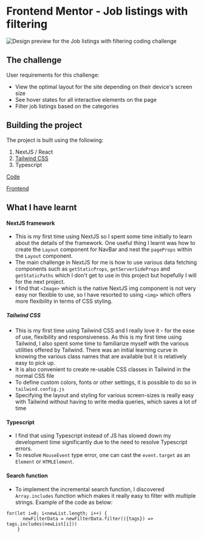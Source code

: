 # Frontend Mentor - Job listings with filtering

![Design preview for the Job listings with filtering coding challenge](./design/desktop-preview.jpg)
## The challenge

User requirements for this challenge:

- View the optimal layout for the site depending on their device's screen size
- See hover states for all interactive elements on the page
- Filter job listings based on the categories
## Building the project

The project is built using the following:
1. NextJS / React
2. [Tailwind CSS](https://tailwindcss.com/)
3. Typescript

[Code](https://github.com/francisldn/fm-job-listing)

[Frontend](https://fm-job-listing.vercel.app/)
## What I have learnt
#### NextJS framework
* This is my first time using NextJS so I spent some time initially to learn about the details of the framework. One useful thing I learnt was how to create the ``Layout`` component for NavBar and nest the ``pageProps`` within the ``Layout`` component.
* The main challenge in NextJS for me is how to use various data fetching components such as ``getStaticProps``, ``getServerSideProps`` and ``getStaticPaths`` which I don't get to use in this project but hopefully I will for the next project.
* I find that ``<Image>`` which is the native NextJS img component is not very easy nor flexible to use, so I have resorted to using ``<img>`` which offers more flexibility in terms of CSS styling.
##### Tailwind CSS
* This is my first time using Tailwind CSS and I really love it - for the ease of use, flexibility and responsiveness. As this is my first time using Tailwind, I also spent some time to familiarize myself with the various utilities offered by Tailwind. There was an initial learning curve in knowing the various class names that are available but it is relatively easy to pick up. 
* It is also convenient to create re-usable CSS classes in Tailwind in the normal CSS file
* To define custom colors, fonts or other settings, it is possible to do so in ``tailwind.config.js``
* Specifying the layout and styling for various screen-sizes is really easy with Tailwind without having to write media queries, which saves a lot of time
#### Typescript
* I find that using Typescript instead of JS has slowed down my development time significantly due to the need to resolve Typescript errors.
* To resolve ``MouseEvent`` type error, one can cast the ``event.target`` as an ``Element`` or ``HTMLElement``.
#### Search function
* To implement the incremental search function, I discovered ``Array.includes`` function which makes it really easy to filter with multiple strings. 
Example of the code as below:
```
for(let i=0; i<newList.length; i++) {
      newFilterData = newFilterData.filter(({tags}) => tags.includes(newList[i]))
    }
```
